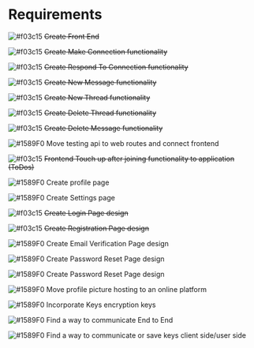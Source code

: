 # Requirements

![#f03c15](https://via.placeholder.com/15/f03c15/000000?text=+) ~~Create Front End~~

![#f03c15](https://via.placeholder.com/15/f03c15/000000?text=+) ~~Create Make Connection functionality~~

![#f03c15](https://via.placeholder.com/15/f03c15/000000?text=+) ~~Create Respond To Connection functionality~~

![#f03c15](https://via.placeholder.com/15/f03c15/000000?text=+) ~~Create New Message functionality~~

![#f03c15](https://via.placeholder.com/15/f03c15/000000?text=+) ~~Create New Thread functionality~~

![#f03c15](https://via.placeholder.com/15/f03c15/000000?text=+) ~~Create Delete Thread functionality~~

![#f03c15](https://via.placeholder.com/15/f03c15/000000?text=+) ~~Create Delete Message functionality~~

![#1589F0](https://via.placeholder.com/15/1589F0/000000?text=+) Move testing api to web routes and connect frontend

![#f03c15](https://via.placeholder.com/15/f03c15/000000?text=+) ~~Frontend Touch up after joining functionality to application (ToDos)~~

![#1589F0](https://via.placeholder.com/15/1589F0/000000?text=+) Create profile page

![#1589F0](https://via.placeholder.com/15/1589F0/000000?text=+) Create Settings page

![#f03c15](https://via.placeholder.com/15/f03c15/000000?text=+) ~~Create Login Page design~~

![#f03c15](https://via.placeholder.com/15/f03c15/000000?text=+) ~~Create Registration Page design~~

![#1589F0](https://via.placeholder.com/15/1589F0/000000?text=+) Create Email Verification Page design

![#1589F0](https://via.placeholder.com/15/1589F0/000000?text=+) Create Password Reset Page design

![#1589F0](https://via.placeholder.com/15/1589F0/000000?text=+) Create Password Reset Page design

![#1589F0](https://via.placeholder.com/15/1589F0/000000?text=+) Move profile picture hosting to an online platform

![#1589F0](https://via.placeholder.com/15/1589F0/000000?text=+) Incorporate Keys encryption keys

![#1589F0](https://via.placeholder.com/15/1589F0/000000?text=+) Find a way to communicate End to End

![#1589F0](https://via.placeholder.com/15/1589F0/000000?text=+) Find a way to communicate or save keys client side/user side
